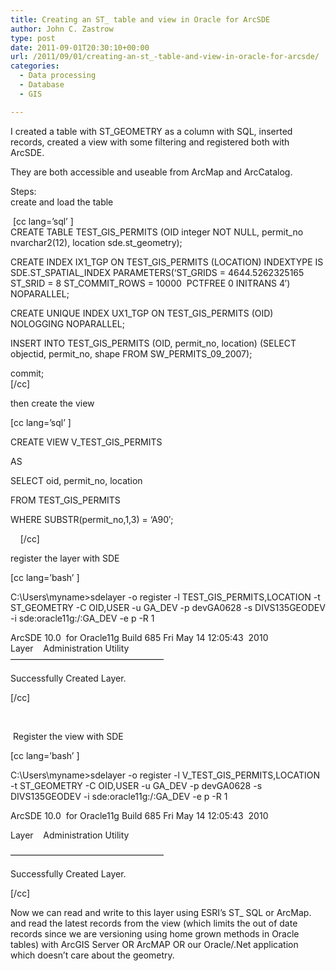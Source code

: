 ```yaml
---
title: Creating an ST_ table and view in Oracle for ArcSDE
author: John C. Zastrow
type: post
date: 2011-09-01T20:30:10+00:00
url: /2011/09/01/creating-an-st_-table-and-view-in-oracle-for-arcsde/
categories:
  - Data processing
  - Database
  - GIS

---
```

I created a table with ST_GEOMETRY as a column with SQL, inserted records, created a view with some filtering and registered both with ArcSDE.

They are both accessible and useable from ArcMap and ArcCatalog.

Steps:  
create and load the table

 [cc lang=&#8217;sql&#8217; ]  
CREATE TABLE TEST\_GIS\_PERMITS (OID integer NOT NULL, permit\_no nvarchar2(12), location sde.st\_geometry);

CREATE INDEX IX1\_TGP ON TEST\_GIS\_PERMITS (LOCATION) INDEXTYPE IS SDE.ST\_SPATIAL\_INDEX PARAMETERS(&#8216;ST\_GRIDS = 4644.5262325165 ST\_SRID = 8 ST\_COMMIT_ROWS = 10000  PCTFREE 0 INITRANS 4&#8242;) NOPARALLEL;

CREATE UNIQUE INDEX UX1\_TGP ON TEST\_GIS_PERMITS (OID) NOLOGGING NOPARALLEL;

INSERT INTO TEST\_GIS\_PERMITS (OID, permit\_no, location) (SELECT objectid, permit\_no, shape FROM SW\_PERMITS\_09_2007);

commit;  
[/cc]

then create the view

[cc lang=&#8217;sql&#8217; ]

CREATE VIEW V\_TEST\_GIS_PERMITS

AS

SELECT oid, permit_no, location

FROM TEST\_GIS\_PERMITS

WHERE SUBSTR(permit_no,1,3) = &#8216;A90&#8242;;

    [/cc]

register the layer with SDE

[cc lang=&#8217;bash&#8217; ]

C:\Users\myname>sdelayer -o register -l TEST\_GIS\_PERMITS,LOCATION -t ST\_GEOMETRY -C OID,USER -u GA\_DEV -p devGA0628 -s DIVS135GEODEV -i sde:oracle11g:/:GA_DEV -e p -R 1

ArcSDE 10.0  for Oracle11g Build 685 Fri May 14 12:05:43  2010  
Layer    Administration Utility  
&#8212;&#8212;&#8212;&#8212;&#8212;&#8212;&#8212;&#8212;&#8212;&#8212;&#8212;&#8212;&#8212;&#8212;&#8212;&#8212;&#8212;&#8211;

Successfully Created Layer.

[/cc]

&nbsp;

 Register the view with SDE

[cc lang=&#8217;bash&#8217; ]

C:\Users\myname>sdelayer -o register -l V\_TEST\_GIS\_PERMITS,LOCATION -t ST\_GEOMETRY -C OID,USER -u GA\_DEV -p devGA0628 -s DIVS135GEODEV -i sde:oracle11g:/:GA\_DEV -e p -R 1

ArcSDE 10.0  for Oracle11g Build 685 Fri May 14 12:05:43  2010

Layer    Administration Utility

&#8212;&#8212;&#8212;&#8212;&#8212;&#8212;&#8212;&#8212;&#8212;&#8212;&#8212;&#8212;&#8212;&#8212;&#8212;&#8212;&#8212;&#8211;

<span>Successfully Created Layer.</p> 

<p>
  [/cc]
</p>

<p>
  Now we can read and write to this layer using ESRI&#8217;s ST_ SQL or ArcMap. and read the latest records from the view (which limits the out of date records since we are versioning using home grown methods in Oracle tables) with ArcGIS Server OR ArcMAP OR our Oracle/.Net application which doesn&#8217;t care about the geometry.
</p>